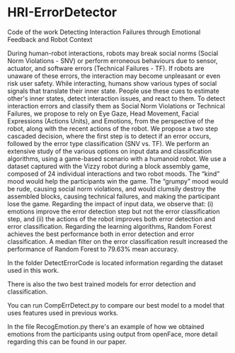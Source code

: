 # HRI-ErrorDetector
Code of the work Detecting Interaction Failures through Emotional Feedback and Robot Context

During human-robot interactions, robots may break social norms (Social Norm Violations - SNV) or perform erroneous behaviours due to sensor, actuator, and software errors (Technical Failures - TF). If robots are unaware of these errors, the interaction may become unpleasant or even risk user safety. While interacting, humans show various types of social
signals that translate their inner state. People use these cues to estimate other's inner states, detect interaction issues, and react to them. To detect interaction errors and classify them as Social Norm Violations or Technical Failures, we propose to rely on Eye Gaze, Head Movement, Facial Expressions (Actions Units), and Emotions, from the perspective of the robot, along with the recent actions of the robot. We propose a two step cascaded decision, where the first step is to detect if an error occurs, followed by the error type classification (SNV vs. TF). We perform an extensive study of the various options on input data and classification algorithms, using a game-based scenario with a humanoid robot. 
We use a dataset captured with the Vizzy robot during a block assembly game, composed of 24 individual interactions and two robot moods. The “kind” mood would help the participants win the game. The “grumpy” mood would be rude, causing social norm violations, and would clumsily destroy the assembled blocks, causing technical failures, and making the participant lose the game.
Regarding the impact of input data, we observe that: (i) emotions improve the error detection step but not the error classification step, and (ii) the actions of the robot improves both error detection and error classification. Regarding the learning algorithms, Random Forest achieves the best performance both in error detection and error classification. A median filter on the error classification result increased the performance of Random Forest to 79.63\% mean accuracy.

In the folder DetectErrorCode is located information regarding the dataset used in this work.

There is also the two best trained models for error detection and classification.

You can run CompErrDetect.py to compare our best model to a model that uses features used in previous works.

In the file RecogEmotion.py there's an example of how we obtained emotions from the participants using output from openFace, more detail regarding this can be found in our paper.
